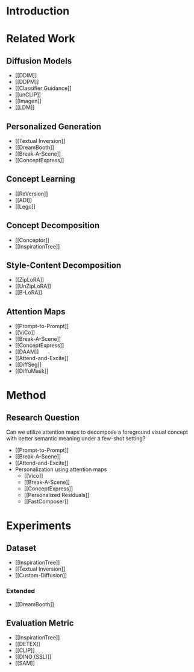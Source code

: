 # Introduction
# Related Work
## Diffusion Models
 - [[DDIM]]
 - [[DDPM]]
 - [[Classifier Guidance]]
 - [[unCLIP]]
 - [[Imagen]]
 - [[LDM]]
## Personalized Generation
- [[Textual Inversion]]
- [[DreamBooth]]
- [[Break-A-Scene]]
- [[ConceptExpress]]
## Concept Learning
- [[ReVersion]]
- [[ADI]]
- [[Lego]]
## Concept Decomposition
- [[Conceptor]]
- [[InspirationTree]]
## Style-Content Decomposition
- [[ZipLoRA]]
- [[UnZipLoRA]]
- [[B-LoRA]]
## Attention Maps
- [[Prompt-to-Prompt]]
- [[ViCo]]
- [[Break-A-Scene]]
- [[ConceptExpress]]
- [[DAAM]]
- [[Attend-and-Excite]]
- [[DiffSeg]]
- [[DiffuMask]]
# Method
## Research Question
Can we utilize attention maps to decompose a foreground visual concept with better semantic meaning under a few-shot setting?
- [[Prompt-to-Prompt]]
- [[Break-A-Scene]]
- [[Attend-and-Excite]]
- Personalization using attention maps
	- [[Vico]]
	- [[Break-A-Scene]]
	- [[ConceptExpress]]
	- [[Personalized Residuals]]
	- [[FastComposer]]
# Experiments
## Dataset
- [[InspirationTree]]
- [[Textual Inversion]]
- [[Custom-Diffusion]]
### Extended
- [[DreamBooth]]
## Evaluation Metric
- [[InspirationTree]]
- [[DETEX]]
- [[CLIP]]
- [[DINO (SSL)]]
- [[SAM]]